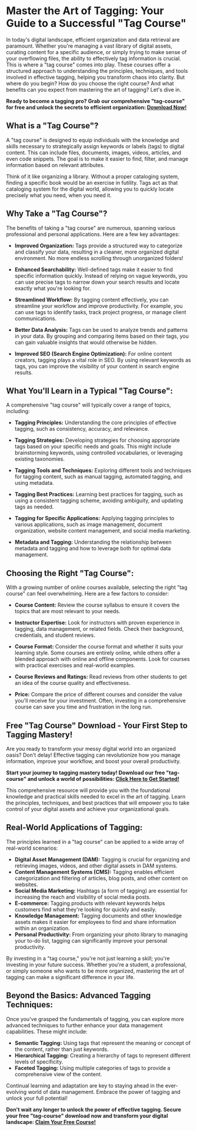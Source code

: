 # Master the Art of Tagging: Your Guide to a Successful "Tag Course"

In today's digital landscape, efficient organization and data retrieval are paramount. Whether you're managing a vast library of digital assets, curating content for a specific audience, or simply trying to make sense of your overflowing files, the ability to effectively tag information is crucial. This is where a "tag course" comes into play. These courses offer a structured approach to understanding the principles, techniques, and tools involved in effective tagging, helping you transform chaos into clarity. But where do you begin? How do you choose the right course? And what benefits can you expect from mastering the art of tagging? Let's dive in.

**Ready to become a tagging pro? Grab our comprehensive "tag-course" for free and unlock the secrets to efficient organization: [Download Now!](https://udemywork.com/tag-course)**

## What is a "Tag Course"?

A "tag course" is designed to equip individuals with the knowledge and skills necessary to strategically assign keywords or labels (tags) to digital content. This can include files, documents, images, videos, articles, and even code snippets. The goal is to make it easier to find, filter, and manage information based on relevant attributes.

Think of it like organizing a library. Without a proper cataloging system, finding a specific book would be an exercise in futility. Tags act as that cataloging system for the digital world, allowing you to quickly locate precisely what you need, when you need it.

## Why Take a "Tag Course"?

The benefits of taking a "tag course" are numerous, spanning various professional and personal applications. Here are a few key advantages:

*   **Improved Organization:** Tags provide a structured way to categorize and classify your data, resulting in a cleaner, more organized digital environment. No more endless scrolling through unorganized folders!

*   **Enhanced Searchability:** Well-defined tags make it easier to find specific information quickly. Instead of relying on vague keywords, you can use precise tags to narrow down your search results and locate exactly what you're looking for.

*   **Streamlined Workflow:** By tagging content effectively, you can streamline your workflow and improve productivity. For example, you can use tags to identify tasks, track project progress, or manage client communications.

*   **Better Data Analysis:** Tags can be used to analyze trends and patterns in your data. By grouping and comparing items based on their tags, you can gain valuable insights that would otherwise be hidden.

*   **Improved SEO (Search Engine Optimization):** For online content creators, tagging plays a vital role in SEO. By using relevant keywords as tags, you can improve the visibility of your content in search engine results.

## What You'll Learn in a Typical "Tag Course":

A comprehensive "tag course" will typically cover a range of topics, including:

*   **Tagging Principles:** Understanding the core principles of effective tagging, such as consistency, accuracy, and relevance.

*   **Tagging Strategies:** Developing strategies for choosing appropriate tags based on your specific needs and goals. This might include brainstorming keywords, using controlled vocabularies, or leveraging existing taxonomies.

*   **Tagging Tools and Techniques:** Exploring different tools and techniques for tagging content, such as manual tagging, automated tagging, and using metadata.

*   **Tagging Best Practices:** Learning best practices for tagging, such as using a consistent tagging scheme, avoiding ambiguity, and updating tags as needed.

*   **Tagging for Specific Applications:** Applying tagging principles to various applications, such as image management, document organization, website content management, and social media marketing.

*   **Metadata and Tagging:** Understanding the relationship between metadata and tagging and how to leverage both for optimal data management.

## Choosing the Right "Tag Course":

With a growing number of online courses available, selecting the right "tag course" can feel overwhelming. Here are a few factors to consider:

*   **Course Content:** Review the course syllabus to ensure it covers the topics that are most relevant to your needs.

*   **Instructor Expertise:** Look for instructors with proven experience in tagging, data management, or related fields. Check their background, credentials, and student reviews.

*   **Course Format:** Consider the course format and whether it suits your learning style. Some courses are entirely online, while others offer a blended approach with online and offline components. Look for courses with practical exercises and real-world examples.

*   **Course Reviews and Ratings:** Read reviews from other students to get an idea of the course quality and effectiveness.

*   **Price:** Compare the price of different courses and consider the value you'll receive for your investment. Often, investing in a comprehensive course can save you time and frustration in the long run.

## Free "Tag Course" Download - Your First Step to Tagging Mastery!

Are you ready to transform your messy digital world into an organized oasis? Don't delay! Effective tagging can revolutionize how you manage information, improve your workflow, and boost your overall productivity.

**Start your journey to tagging mastery today! Download our free "tag-course" and unlock a world of possibilities: [Click Here to Get Started!](https://udemywork.com/tag-course)**

This comprehensive resource will provide you with the foundational knowledge and practical skills needed to excel in the art of tagging. Learn the principles, techniques, and best practices that will empower you to take control of your digital assets and achieve your organizational goals.

## Real-World Applications of Tagging:

The principles learned in a "tag course" can be applied to a wide array of real-world scenarios:

*   **Digital Asset Management (DAM):** Tagging is crucial for organizing and retrieving images, videos, and other digital assets in DAM systems.
*   **Content Management Systems (CMS):** Tagging enables efficient categorization and filtering of articles, blog posts, and other content on websites.
*   **Social Media Marketing:** Hashtags (a form of tagging) are essential for increasing the reach and visibility of social media posts.
*   **E-commerce:** Tagging products with relevant keywords helps customers find what they're looking for quickly and easily.
*   **Knowledge Management:** Tagging documents and other knowledge assets makes it easier for employees to find and share information within an organization.
*   **Personal Productivity:** From organizing your photo library to managing your to-do list, tagging can significantly improve your personal productivity.

By investing in a "tag course," you're not just learning a skill; you're investing in your future success. Whether you're a student, a professional, or simply someone who wants to be more organized, mastering the art of tagging can make a significant difference in your life.

## Beyond the Basics: Advanced Tagging Techniques:

Once you've grasped the fundamentals of tagging, you can explore more advanced techniques to further enhance your data management capabilities. These might include:

*   **Semantic Tagging:** Using tags that represent the meaning or concept of the content, rather than just keywords.
*   **Hierarchical Tagging:** Creating a hierarchy of tags to represent different levels of specificity.
*   **Faceted Tagging:** Using multiple categories of tags to provide a comprehensive view of the content.

Continual learning and adaptation are key to staying ahead in the ever-evolving world of data management. Embrace the power of tagging and unlock your full potential!

**Don't wait any longer to unlock the power of effective tagging. Secure your free "tag-course" download now and transform your digital landscape: [Claim Your Free Course!](https://udemywork.com/tag-course)**
